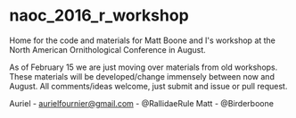 # naoc_2016_r_workshop
Home for the code and materials for Matt Boone and I's workshop at the North American Ornithological Conference in August. 

As of February 15 we are just moving over materials from old workshops. These materials will be developed/change immensely between now and August. All comments/ideas welcome, just submit and issue or pull request. 

Auriel - aurielfournier@gmail.com - @RallidaeRule 
Matt - @Birderboone
